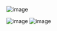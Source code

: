 ![image](https://github.com/user-attachments/assets/3ab81b74-7bc2-468a-a5e6-09db13d9eb49)

![image](https://github.com/user-attachments/assets/4a642612-1179-42dc-8a06-f2b53e87de51) ![image](https://github.com/user-attachments/assets/28ae8e1f-0527-4165-a289-3d5bfaba56dd)
